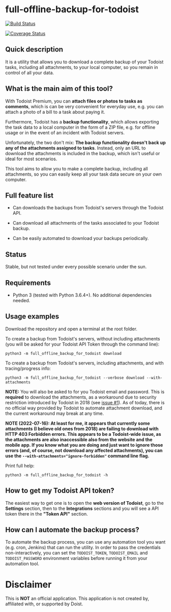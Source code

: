 # full-offline-backup-for-todoist

[![Build Status](https://github.com/joanbm/full-offline-backup-for-todoist/actions/workflows/run-tests.yml/badge.svg?branch=master)](https://github.com/joanbm/full-offline-backup-for-todoist/actions/workflows/run-tests.yml)

[![Coverage Status](https://coveralls.io/repos/github/joanbm/full-offline-backup-for-todoist/badge.svg)](https://coveralls.io/github/joanbm/full-offline-backup-for-todoist)

## Quick description

It is a utility that allows you to download a complete backup of your Todoist tasks, including all attachments, to your local computer, so you remain in control of all your data.

## What is the main aim of this tool?

With Todoist Premium, you can **attach files or photos to tasks as comments**, which is can be very convenient for everyday use, e.g. you can attach a photo of a bill to a task about paying it.

Furthermore, Todoist has a **backup functionality**, which allows exporting the task data to a local computer in the form of a ZIP file, e.g. for offline usage or in the event of an incident with Todoist servers.

Unfortunately, the two don't mix: **The backup functionality doesn't back up any of the attachments assigned to tasks**. Instead, only an URL to download the attachments is included in the backup, which isn't useful or ideal for most scenarios.

This tool aims to allow you to make a complete backup, including all attachments, so you can easily keep all your task data secure on your own computer.

## Full feature list

* Can downloads the backups from Todoist's servers through the Todoist API.

* Can download all attachments of the tasks associated to your Todoist backup.

* Can be easily automated to download your backups periodically.

## Status

Stable, but not tested under every possible scenario under the sun.

## Requirements

* Python 3 (tested with Python 3.6.4+). No additional dependencies needed.

## Usage examples

Download the repository and open a terminal at the root folder.

To create a backup from Todoist's servers, without including attachments (you will be asked for your Todoist API Token through the command line):

``python3 -m full_offline_backup_for_todoist download``

To create a backup from Todoist's servers, including attachments, and with tracing/progress info:

``python3 -m full_offline_backup_for_todoist --verbose download --with-attachments``

**NOTE:** You will also be asked to for you Todoist email and password. This is **required** to download the attachments, as a workaround due to security restriction introduced by Todoist in 2018 (see [issue #1](https://github.com/joanbm/full-offline-backup-for-todoist/issues/1)). As of today, there is no official way provided by Todoist to automate attachment download, and the current workaround may break at any time.

**NOTE (2022-07-16): At least for me, it appears that currently some attachments (I believe old ones from 2018) are failing to download with HTTP 403 Forbidden errors. This appears to be a Todoist-wide issue, as the attachments are also inaccessible also from the website and the mobile app. If you know what you are doing and just want to ignore those errors (and, of course, not download any affected attachments), you can use the `--with-attachments="ignore-forbidden"` command line flag.**

Print full help:

``python3 -m full_offline_backup_for_todoist -h``

## How to get my Todoist API token?

The easiest way to get one is to open the **web version of Todoist**, go to the **Settings** section, then to the **Integrations** sections and you will see a API token there in the **"Token API"** section.

## How can I automate the backup process?

To automate the backup process, you can use any automation tool you want (e.g. cron, Jenkins) that can run the utility. In order to pass the credentials non-interactively, you can set the `TODOIST_TOKEN`, `TODOIST_EMAIL` and `TODOIST_PASSWORD` environment variables before running it from your automation tool.

# Disclaimer

This is **NOT** an official application. This application is not created by, affiliated with, or supported by Doist.
